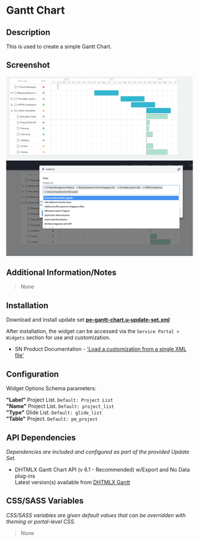 # Gantt Chart

## Description

This is used to create a simple Gantt Chart.

## Screenshot
![](../../src/pe-gantt-chart/images/pe-gantt-chart.png)
![](../../src/pe-gantt-chart/images/gantt-chart-options.png)


## Additional Information/Notes

> None

## Installation

Download and install update set **[pe-gantt-chart.u-update-set.xml](https://github.com/platform-experience/serviceportal-widget-library/blob/master/src/pe-gantt-chart/pe-gantt-chart.u-update-set.xml)**

After installation, the widget can be accessed via the `Service Portal > Widgets` section for use and customization.

* SN Product Documentation - ['Load a customization from a single XML file'](https://docs.servicenow.com/bundle/kingston-application-development/page/build/system-update-sets/task/t_SaveAnUpdateSetAsAnXMLFile.html)

## Configuration

Widget Options Schema parameters:

**"Label"** Project List. `Default: Project List`<br/>
**"Name"** Project List. `Default: project_list`<br/>
**"Type"** Glide List. `Default: glide_list`<br/>
**"Table"** Project. `Default: pm_project`<br/>


## API Dependencies
<i>Dependencies are included and configured as part of the provided Update Set.</i>

* DHTMLX Gantt Chart API (v 6.1 - Recommended)  w/Export and No Data plug-ins
<br/>Latest version(s) available from [DHTMLX Gantt](https://docs.dhtmlx.com/gantt/)


## CSS/SASS Variables

_CSS/SASS variables are given default values that can be overridden with theming or portal-level CSS._

> None
